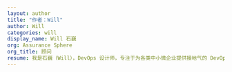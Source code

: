 ```yaml
---
layout: author
title: "作者：Will"
author: Will
categories: will
display_name: Will 石巍
org: Assurance Sphere
org_title: 顾问
resume: 我是石巍（Will），DevOps 设计师，专注于为各类中小微企业提供接地气的 DevOps 落地方案。
---
```

